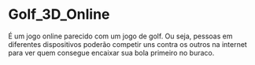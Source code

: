 # Golf_3D_Online
É um jogo online parecido com um jogo de golf. Ou seja, pessoas em diferentes dispositivos poderão competir uns contra os outros na internet para ver quem consegue encaixar sua bola primeiro no buraco.
